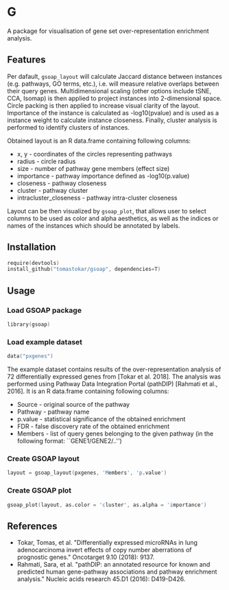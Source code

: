 # G

A package for visualisation of gene set over-representation enrichment analysis.

## Features

Per dafault, `gsoap_layout` will calculate Jaccard distance between instances (e.g. pathways, GO terms, etc.), i.e. will measure relative overlaps between their query genes. Multidimensional scaling (other options include tSNE, CCA, Isomap) is then applied to project instances into 2-dimensional space. Circle packing is then applied to increase visual clarity of the layout. Importance of the instance is calculated as -log10(pvalue) and is used as a instance weight to calculate instance closeness. Finally, cluster analysis is performed to identify clusters of instances.

Obtained layout is an R data.frame containing following columns:
  * x, y - coordinates of the circles representing pathways
  * radius - circle radius
  * size - number of pathway gene members (effect size)
  * importance - pathway importance defined as -log10(p.value)
  * closeness - pathway closeness
  * cluster - pathway cluster
  * intracluster_closeness - pathway intra-cluster closeness

Layout can be then visualized by `gsoap_plot`, that allows user to select columns to be used as color and alpha aesthetics, as well as the indices or names of the instances which should be annotated by labels.

## Installation
```S
require(devtools)
install_github("tomastokar/gsoap", dependencies=T)
```

## Usage

### Load GSOAP package
```S
library(gsoap)
```

### Load example dataset 
```S
data("pxgenes")
```
The example dataset contains results of the over-representation analysis of 72 differentially expressed genes from [Tokar et al. 2018]. The analysis was performed using Pathway Data Integration Portal (pathDIP) [Rahmati et al., 2016]. It is an R data.frame containing following columns:
  * Source - original source of the pathway
  * Pathway - pathway name
  * p.value - statistical significance of the obtained enrichment
  * FDR - false discovery rate of the obtained enrichment
  * Members - list of query genes belonging to the given pathway (in the following format: ``GENE1/GENE2/..'')
  
### Create GSOAP layout
```S
layout = gsoap_layout(pxgenes, 'Members', 'p.value')
```

### Create GSOAP plot
```S
gsoap_plot(layout, as.color = 'cluster', as.alpha = 'importance')
```

## References
 * Tokar, Tomas, et al. "Differentially expressed microRNAs in lung adenocarcinoma invert effects of copy number aberrations of prognostic genes." Oncotarget 9.10 (2018): 9137.
 * Rahmati, Sara, et al. "pathDIP: an annotated resource for known and predicted human gene-pathway associations and pathway enrichment analysis." Nucleic acids research 45.D1 (2016): D419-D426.

